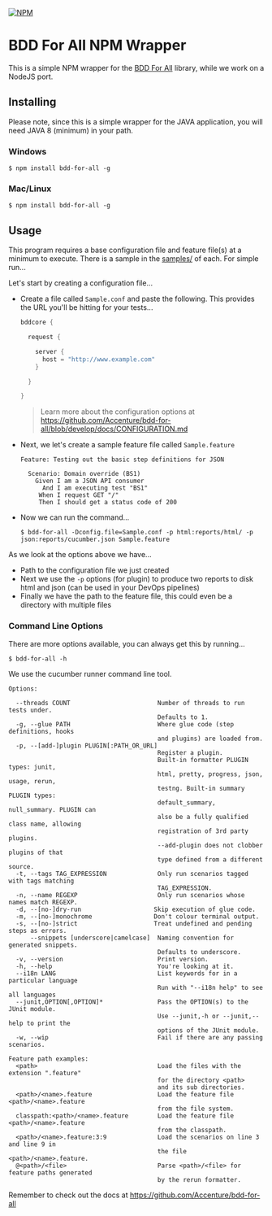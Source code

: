 [![NPM](https://nodei.co/npm/bdd-for-all.png?downloads=true&downloadRank=true&stars=true)](https://nodei.co/npm/bdd-for-all/)

# BDD For All NPM Wrapper

This is a simple NPM wrapper for the [BDD For All](https://github.com/Accenture/bdd-for-all) library, while we work on a NodeJS port.

## Installing

Please note, since this is a simple wrapper for the JAVA application, you will need JAVA 8 (minimum) in your path.

### Windows

```sbtshell
$ npm install bdd-for-all -g 
```

### Mac/Linux

```sbtshell
$ npm install bdd-for-all -g
```

## Usage

This program requires a base configuration file and feature file(s) at a minimum to execute.  There is a sample in the [samples/](samples/) of each.  For simple run...

Let's start by creating a configuration file...

* Create a file called `Sample.conf` and paste the following.  This provides the URL you'll be hitting for your tests...
  ```scala
  bddcore {
  
    request {
  
      server {
        host = "http://www.example.com"
      }
  
    }
  
  }
  ```
  > Learn more about the configuration options at https://github.com/Accenture/bdd-for-all/blob/develop/docs/CONFIGURATION.md
* Next, we let's create a sample feature file called `Sample.feature`
  ```gherkin
  Feature: Testing out the basic step definitions for JSON
  
    Scenario: Domain override (BS1)
      Given I am a JSON API consumer
        And I am executing test "BS1"
       When I request GET "/"
       Then I should get a status code of 200
  ```
* Now we can run the command...
  ```sbtshell
  $ bdd-for-all -Dconfig.file=Sample.conf -p html:reports/html/ -p json:reports/cucumber.json Sample.feature
  ```

As we look at the options above we have...

* Path to the configuration file we just created
* Next we use the `-p` options (for plugin) to produce two reports to disk html and json (can be used in your DevOps pipelines)
* Finally we have the path to the feature file, this could even be a directory with multiple files

### Command Line Options

There are more options available, you can always get this by running...

```sbtshell
$ bdd-for-all -h
```

We use the cucumber runner command line tool.

```sbtshell
Options:

  --threads COUNT                        Number of threads to run tests under.
                                         Defaults to 1.
  -g, --glue PATH                        Where glue code (step definitions, hooks
                                         and plugins) are loaded from.
  -p, --[add-]plugin PLUGIN[:PATH_OR_URL]
                                         Register a plugin.
                                         Built-in formatter PLUGIN types: junit,
                                         html, pretty, progress, json, usage, rerun,
                                         testng. Built-in summary PLUGIN types:
                                         default_summary, null_summary. PLUGIN can
                                         also be a fully qualified class name, allowing
                                         registration of 3rd party plugins.
                                         --add-plugin does not clobber plugins of that
                                         type defined from a different source.
  -t, --tags TAG_EXPRESSION              Only run scenarios tagged with tags matching
                                         TAG_EXPRESSION.
  -n, --name REGEXP                      Only run scenarios whose names match REGEXP.
  -d, --[no-]dry-run                    Skip execution of glue code.
  -m, --[no-]monochrome                 Don't colour terminal output.
  -s, --[no-]strict                     Treat undefined and pending steps as errors.
      --snippets [underscore|camelcase]  Naming convention for generated snippets.
                                         Defaults to underscore.
  -v, --version                          Print version.
  -h, --help                             You're looking at it.
  --i18n LANG                            List keywords for in a particular language
                                         Run with "--i18n help" to see all languages
  --junit,OPTION[,OPTION]*               Pass the OPTION(s) to the JUnit module.
                                         Use --junit,-h or --junit,--help to print the
                                         options of the JUnit module.
  -w, --wip                              Fail if there are any passing scenarios.

Feature path examples:
  <path>                                 Load the files with the extension ".feature"
                                         for the directory <path>
                                         and its sub directories.
  <path>/<name>.feature                  Load the feature file <path>/<name>.feature
                                         from the file system.
  classpath:<path>/<name>.feature        Load the feature file <path>/<name>.feature
                                         from the classpath.
  <path>/<name>.feature:3:9              Load the scenarios on line 3 and line 9 in
                                         the file <path>/<name>.feature.
  @<path>/<file>                         Parse <path>/<file> for feature paths generated
                                         by the rerun formatter.
```

Remember to check out the docs at https://github.com/Accenture/bdd-for-all